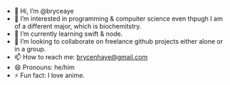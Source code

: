 - 👋 Hi, I’m @bryceaye
- 👀 I’m interested in programming & compuiter science even thpugh I am of a different major, which is biochemitstry.
- 🌱 I’m currently learning swift & node.
- 💞️ I’m looking to collaborate on freelance github projects either alone or in a group.
- 📫 How to reach me: brycenhaye@gmail.com
- 😄 Pronouns: he/him
- ⚡ Fun fact: I love anime.

<!---
bryceaye/bryceaye is a ✨ special ✨ repository because its `README.md` (this file) appears on your GitHub profile.
You can click the Preview link to take a look at your changes.
--->
